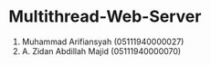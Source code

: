 # Multithread-Web-Server

1. Muhammad Arifiansyah (05111940000027)
2. A. Zidan Abdillah Majid (05111940000070)
